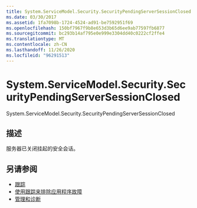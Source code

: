 ```yaml
---
title: System.ServiceModel.Security.SecurityPendingServerSessionClosed
ms.date: 03/30/2017
ms.assetid: 1fa7098b-1724-4524-ad91-be7592951f69
ms.openlocfilehash: 150bf7967f9b8e653d3b65d6ee9ab77597fb6877
ms.sourcegitcommit: bc293b14af795e0e999e3304dd40c0222cf2ffe4
ms.translationtype: MT
ms.contentlocale: zh-CN
ms.lasthandoff: 11/26/2020
ms.locfileid: "96291513"
---
```

# <a name="systemservicemodelsecuritysecuritypendingserversessionclosed"></a>System.ServiceModel.Security.SecurityPendingServerSessionClosed

System.ServiceModel.Security.SecurityPendingServerSessionClosed  
  
## <a name="description"></a>描述  

 服务器已关闭挂起的安全会话。  
  
## <a name="see-also"></a>另请参阅

- [跟踪](index.md)
- [使用跟踪来排除应用程序故障](using-tracing-to-troubleshoot-your-application.md)
- [管理和诊断](../index.md)
